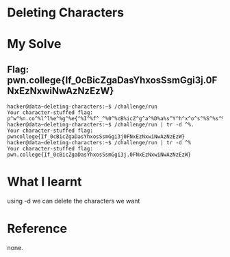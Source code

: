 # Deleting Characters 

# My Solve 

## Flag: pwn.college{If_0cBicZgaDasYhxosSsmGgi3j.0FNxEzNxwiNwAzNzEzW}

```
hacker@data~deleting-characters:~$ /challenge/run
Your character-stuffed flag:
p^w^%n.co^%l^l%e^%g^%e{^%I^%f^_^%0^%cB%icZ^g^a^%D%a%s^Y^h^x^o^s^%S^%s^%m^%G%g^i^%3j^%.^%0^F^N%x^E^%z^%N^%x^%wi^N^%w^%A^z^%N^%z^%Ez^W^%}^%%
hacker@data~deleting-characters:~$ /challenge/run | tr -d ^%.
Your character-stuffed flag:
pwncollege{If_0cBicZgaDasYhxosSsmGgi3j0FNxEzNxwiNwAzNzEzW}
hacker@data~deleting-characters:~$ /challenge/run | tr -d ^%
Your character-stuffed flag:
pwn.college{If_0cBicZgaDasYhxosSsmGgi3j.0FNxEzNxwiNwAzNzEzW}
```

# What I learnt 

using -d we can delete the characters we want 

# Reference 

none.
